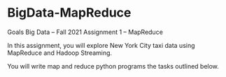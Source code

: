 # BigData-MapReduce

Goals
Big Data – Fall 2021 
Assignment 1 – MapReduce

In this assignment, you will explore New York City taxi data using MapReduce and Hadoop Streaming. 

You will write map and reduce python programs the tasks outlined below.
